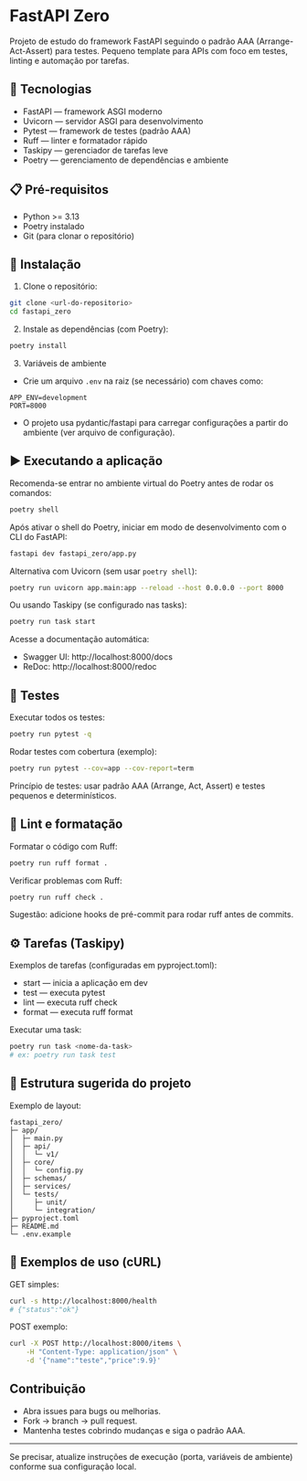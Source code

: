 # FastAPI Zero

Projeto de estudo do framework FastAPI seguindo o padrão AAA (Arrange-Act-Assert) para testes. Pequeno template para APIs com foco em testes, linting e automação por tarefas.

## 🚀 Tecnologias

- FastAPI — framework ASGI moderno
- Uvicorn — servidor ASGI para desenvolvimento
- Pytest — framework de testes (padrão AAA)
- Ruff — linter e formatador rápido
- Taskipy — gerenciador de tarefas leve
- Poetry — gerenciamento de dependências e ambiente

## 📋 Pré-requisitos

- Python >= 3.13
- Poetry instalado
- Git (para clonar o repositório)

## 🔧 Instalação

1. Clone o repositório:
```bash
git clone <url-do-repositorio>
cd fastapi_zero
```

2. Instale as dependências (com Poetry):
```bash
poetry install
```

3. Variáveis de ambiente
- Crie um arquivo `.env` na raiz (se necessário) com chaves como:
```
APP_ENV=development
PORT=8000
```
- O projeto usa pydantic/fastapi para carregar configurações a partir do ambiente (ver arquivo de configuração).

## ▶️ Executando a aplicação

Recomenda-se entrar no ambiente virtual do Poetry antes de rodar os comandos:
```bash
poetry shell
```

Após ativar o shell do Poetry, iniciar em modo de desenvolvimento com o CLI do FastAPI:
```bash
fastapi dev fastapi_zero/app.py
```

Alternativa com Uvicorn (sem usar `poetry shell`):
```bash
poetry run uvicorn app.main:app --reload --host 0.0.0.0 --port 8000
```

Ou usando Taskipy (se configurado nas tasks):
```bash
poetry run task start
```

Acesse a documentação automática:
- Swagger UI: http://localhost:8000/docs
- ReDoc: http://localhost:8000/redoc

## 🧪 Testes

Executar todos os testes:
```bash
poetry run pytest -q
```

Rodar testes com cobertura (exemplo):
```bash
poetry run pytest --cov=app --cov-report=term
```

Princípio de testes: usar padrão AAA (Arrange, Act, Assert) e testes pequenos e determinísticos.

## 🧹 Lint e formatação

Formatar o código com Ruff:
```bash
poetry run ruff format .
```

Verificar problemas com Ruff:
```bash
poetry run ruff check .
```

Sugestão: adicione hooks de pré-commit para rodar ruff antes de commits.

## ⚙️ Tarefas (Taskipy)

Exemplos de tarefas (configuradas em pyproject.toml):
- start — inicia a aplicação em dev
- test — executa pytest
- lint — executa ruff check
- format — executa ruff format

Executar uma task:
```bash
poetry run task <nome-da-task>
# ex: poetry run task test
```

## 📁 Estrutura sugerida do projeto

Exemplo de layout:
```
fastapi_zero/
├─ app/
│  ├─ main.py
│  ├─ api/
│  │  └─ v1/
│  ├─ core/
│  │  └─ config.py
│  ├─ schemas/
│  ├─ services/
│  └─ tests/
│     ├─ unit/
│     └─ integration/
├─ pyproject.toml
├─ README.md
└─ .env.example
```

## 🔎 Exemplos de uso (cURL)

GET simples:
```bash
curl -s http://localhost:8000/health
# {"status":"ok"}
```

POST exemplo:
```bash
curl -X POST http://localhost:8000/items \
    -H "Content-Type: application/json" \
    -d '{"name":"teste","price":9.9}'
```

## Contribuição

- Abra issues para bugs ou melhorias.
- Fork -> branch -> pull request.
- Mantenha testes cobrindo mudanças e siga o padrão AAA.

---

Se precisar, atualize instruções de execução (porta, variáveis de ambiente) conforme sua configuração local.